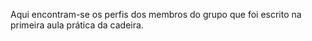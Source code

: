 Aqui encontram-se os perfis dos membros do grupo que foi escrito na primeira aula prática da cadeira.